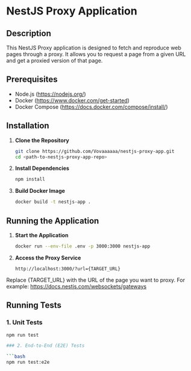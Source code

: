# NestJS Proxy Application

## Description

This NestJS Proxy application is designed to fetch and reproduce web pages through a proxy. 
It allows you to request a page from a given URL and get a proxied version of that page.

## Prerequisites

- Node.js (https://nodejs.org/)
- Docker (https://www.docker.com/get-started)
- Docker Compose (https://docs.docker.com/compose/install/)

## Installation

1. **Clone the Repository**

   ```bash
   git clone https://github.com/Vovaaaaaa/nestjs-proxy-app.git
   cd <path-to-nestjs-proxy-app-repo>

2. **Install Dependencies**

   ```bash
   npm install

3. **Build Docker Image**

   ```bash
   docker build -t nestjs-app .

## Running the Application

1. **Start the Application**

   ```bash
   docker run --env-file .env -p 3000:3000 nestjs-app

2. **Access the Proxy Service**

   ```http
   http://localhost:3000/?url={TARGET_URL}

  Replace {TARGET_URL} with the URL of the page you want to proxy. For example: https://docs.nestjs.com/websockets/gateways

## Running Tests

### 1. Unit Tests

   ```bash
   npm run test

### 2. End-to-End (E2E) Tests

   ```bash
   npm run test:e2e







